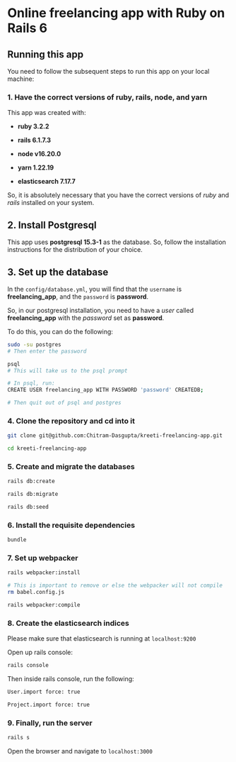 # Online freelancing app with Ruby on Rails 6

## Running this app

You need to follow the subsequent steps to run this app on your local machine:

### 1. Have the correct versions of ruby, rails, node, and yarn

This app was created with:

* **ruby 3.2.2**

* **rails 6.1.7.3**

* **node v16.20.0**

* **yarn 1.22.19**

* **elasticsearch 7.17.7**

So, it is absolutely necessary that you have the correct versions of *ruby* and
*rails* installed on your system.

## 2. Install Postgresql

This app uses **postgresql 15.3-1** as the database. So, follow the installation
instructions for the distribution of your choice.

## 3. Set up the database

In the `config/database.yml`, you will find that the `username` is
**freelancing_app**, and the `password` is **password**.

So, in our postgresql installation, you need to have a *user* called
**freelancing_app** with the *password* set as **password**.

To do this, you can do the following:

```sh
sudo -su postgres
# Then enter the password

psql
# This will take us to the psql prompt

# In psql, run:
CREATE USER freelancing_app WITH PASSWORD 'password' CREATEDB;

# Then quit out of psql and postgres
```

### 4. Clone the repository and cd into it

```sh
git clone git@github.com:Chitram-Dasgupta/kreeti-freelancing-app.git

cd kreeti-freelancing-app
```

### 5. Create and migrate the databases

```sh
rails db:create

rails db:migrate

rails db:seed
```

### 6. Install the requisite dependencies

```sh
bundle
```

### 7. Set up webpacker

```sh
rails webpacker:install

# This is important to remove or else the webpacker will not compile
rm babel.config.js

rails webpacker:compile
```

### 8. Create the elasticsearch indices

Please make sure that elasticsearch is running at `localhost:9200`

Open up rails console:

```sh
rails console
```

Then inside rails console, run the following:

```sh
User.import force: true

Project.import force: true
```

### 9. Finally, run the server

```sh
rails s
```

Open the browser and navigate to `localhost:3000`
